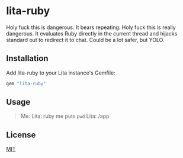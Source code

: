 # lita-ruby

Holy fuck this is dangerous. It bears repeating: Holy fuck this is really
dangerous. It evaluates Ruby directly in the current thread and hijacks
standard out to redirect it to chat. Could be a lot safer, but YOLO.

## Installation

Add lita-ruby to your Lita instance's Gemfile:

``` ruby
gem "lita-ruby"
```

## Usage

> Me: Lita: ruby me puts `pwd`
> Lita: /app

## License

[MIT](http://opensource.org/licenses/MIT)
